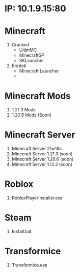 # IP: 10.1.9.15:80

# Minecraft
1. Cracked
   - UltimMC
   - MinecraftSP
   - SKLauncher
3. Eredeti
   - Minecraft Launcher
   - 
# Minecraft Mods 
1. 1.21.3 Mods
2. 1.20.6 Mods (Soon)

# Minecraft Server
1. Minecraft Server 21w18a
2. Minecraft Server 1.21.3 (soon)
3. Minecraft Server 1.20.6 (soon)
4. Minecraft Server 1.12.2 (soon)

# Roblox
1. RobloxPlayerInstaller.exe

# Steam
1. Install.bat

# Transformice
1. Transformice.exe

